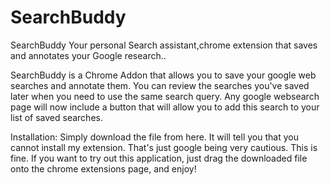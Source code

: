 # SearchBuddy

SearchBuddy
Your personal Search assistant,chrome extension that saves and annotates your Google research..

SearchBuddy 
is a Chrome Addon that allows you to save your google web searches and annotate them. 
You can review the searches you've saved later when you need to use the same search query. 
Any google websearch page will now include a button that will allow you to add this search to your list of saved searches.

Installation:
Simply download the file from here. It will tell you that you cannot install my extension. 
That's just google being very cautious. This is fine. If you want to try out this application, 
just drag the downloaded file onto the chrome extensions page, and enjoy!
